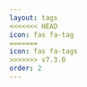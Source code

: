 ```yaml
---
layout: tags
<<<<<<< HEAD
icon: fas fa-tag
=======
icon: fas fa-tags
>>>>>>> v7.3.0
order: 2
---
```

